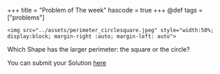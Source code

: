 +++
title = "Problem of The week"
hascode = true
+++
@def tags = ["problems"]

~~~
<img src="../assets/perimeter_circlesquare.jpeg" style="width:50%; display:block; margin-right :auto; margin-left: auto">
~~~

Which Shape has the larger perimeter: the square or the circle?

 
You can submit your Solution [here](https://forms.gle/xxuuPsVE5jenwYfi9)
